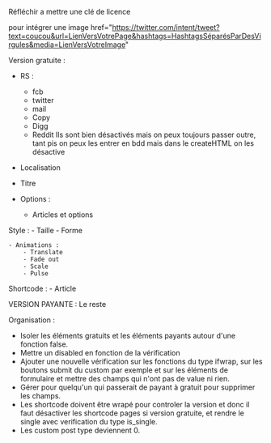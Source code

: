 
Réfléchir a mettre une clé de licence




<!-- Shortcode pour les singles
<?php echo do_shortcode('[asmslp_shortcode]'); ?> -->


pour intégrer une image
href="https://twitter.com/intent/tweet?text=coucou&url=LienVersVotrePage&hashtags=HashtagsSéparésParDesVirgules&media=LienVersVotreImage"


Version gratuite :

- RS :
    - fcb
    - twitter
    - mail
    - Copy
    - Digg
    - Reddit
Ils sont bien désactivés mais on peux toujours passer outre, tant pis on peux les entrer en bdd mais dans le createHTML on les désactive



- Localisation
- Titre

- Options :
    - Articles et options 

Style : 
    - Taille
    - Forme

    - Animations :
        - Translate
        - Fade out
        - Scale
        - Pulse

Shortcode :
    - Article


VERSION PAYANTE :
Le reste


Organisation :
- Isoler les éléments gratuits et les éléments payants autour d'une fonction false.
- Mettre un disabled en fonction de la vérification
- Ajouter une nouvelle vérification sur les fonctions du type ifwrap, sur les boutons submit du custom par exemple et sur les éléments de formulaire et mettre des champs qui n'ont pas de value ni rien.
- Gérer pour quelqu'un qui passerait de payant à gratuit pour supprimer les champs.
- Les shortcode doivent être wrapé pour controler la version et donc il faut désactiver les shortcode pages si version gratuite, et rendre le single avec verification du type is_single.
- Les custom post type deviennent 0.